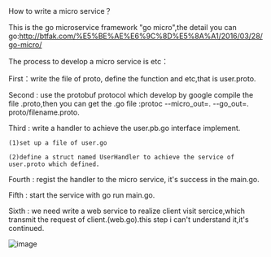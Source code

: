 How to write a micro service？

This is the go microservice framework "go micro",the detail you can go:http://btfak.com/%E5%BE%AE%E6%9C%8D%E5%8A%A1/2016/03/28/go-micro/

The process to develop a micro service is etc：

First：write the file of proto, define the function and etc,that is user.proto.

Second : use the protobuf protocol which develop by google compile the file .proto,then you can get the .go file :protoc --micro_out=. --go_out=. proto/filename.proto.

Third : write a handler to achieve the user.pb.go interface implement.
	
	(1)set up a file of user.go

	(2)define a struct named UserHandler to achieve the service of user.proto which defined.

Fourth : regist the handler to the micro service, it's success in the main.go.

Fifth : start the service with go run main.go.

Sixth : we need write a web service to realize client visit sercice,which transmit the request of client.(web.go).this step i can't understand it,it's  continued.

![image](http://192.168.207.25/WatermelonIsMe/GO_Micro_demo/raw/master/image/20181109142632.jpg)



